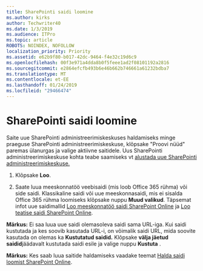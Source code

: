 ```yaml
---
title: SharePointi saidi loomine
ms.author: kirks
author: Techwriter40
ms.date: 1/3/2019
ms.audience: ITPro
ms.topic: article
ROBOTS: NOINDEX, NOFOLLOW
localization_priority: Priority
ms.assetid: e62b9f80-b017-42dc-9464-f4e32c19d6c9
ms.openlocfilehash: 00f3e971a4dda8b0f5feee1ad2f08101192a2816
ms.sourcegitcommit: e2864efcfb493b6e46b662b746661a61232bdba7
ms.translationtype: MT
ms.contentlocale: et-EE
ms.lasthandoff: 01/24/2019
ms.locfileid: "29466474"
---
```

# <a name="create-a-sharepoint-site"></a>SharePointi saidi loomine

Saite uue SharePointi administreerimiskeskuses haldamiseks minge praeguse SharePointi administreerimiskeskuse, klõpsake "Proovi nüüd" paremas ülanurgas ja valige aktiivne saitidele. Uus SharePointi administreerimiskeskuse kohta teabe saamiseks vt [alustada uue SharePointi administreerimiskeskuse.](https://docs.microsoft.com/en-us/sharepoint/get-started-new-admin-center)
  
1. Klõpsake **Loo**. 
    
2. Saate luua meeskonnatöö veebisaidi (mis loob Office 365 rühma) või side saidi. Klassikaline saidi või uue meeskonnasaidi, mis ei sisalda Office 365 rühma loomiseks klõpsake nuppu **Muud valikud**. Täpsemat infot uue saidimallid [Loo meeskonnatöö saidi SharePoint Online](https://support.office.com/en-us/article/create-a-team-site-in-sharepoint-ef10c1e7-15f3-42a3-98aa-b5972711777d?ui=en-US&amp;rs=en-US&amp;ad=US) ja [Loo teatise saidi SharePoint Online](https://support.office.com/article/7fb44b20-a72f-4d2c-9173-fc8f59ba50eb).
  
 **Märkus:** Ei saa luua uue saidi olemasoleva saidi sama URL-iga. Kui saidi kustutada ja kes soovib kasutada URL-i, on võimalik saidi URL, mida soovite kasutada on olemas ka **Kustutatud saidid.** Klõpsake **välja jäetud saidid**jäädavalt kustutada saidi esile ja valige nuppu **Kustuta** . 
  
 **Märkus:** Kes saab luua saitide haldamiseks vaadake teemat [Halda saidi loomist SharePoint Online](https://docs.microsoft.com/en-us/sharepoint/manage-site-creation).
    

